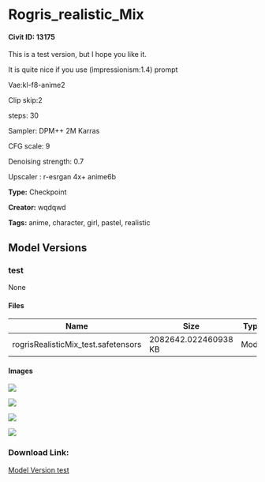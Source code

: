 # Rogris_realistic_Mix

#### Civit ID: 13175

<p>This is a test version, but I hope you like it.</p><p>It is quite nice if you use (impressionism:1.4) prompt</p><p>Vae:kl-f8-anime2</p><p>Clip skip:2</p><p>steps: 30</p><p>Sampler: DPM++ 2M Karras</p><p>CFG scale: 9</p><p>Denoising strength: 0.7</p><p>Upscaler : r-esrgan 4x+ anime6b</p>

**Type:** Checkpoint

**Creator:** wqdqwd

**Tags:** anime, character, girl, pastel, realistic

## Model Versions

### test

None

#### Files

| Name | Size | Type | Format | Download Url | AutoV1 | AutoV2 | SHA256 | CRC32 | BLAKE3 |
| --- | --- | --- | --- | --- | --- | --- | --- | --- | --- |
| rogrisRealisticMix_test.safetensors | 2082642.022460938 KB | Model | SafeTensor | https://civitai.com/api/download/models/15527 | D1B390D3 | 90F5325AC6 | 90F5325AC6F5320415EECF71D6D0A55740000988DC4CED9DBE8DEE3CD82A3919 | 806E2EB1 | B825FF350C232BC541C8613A89F0C441A44A49C22DB7F815BF0D20314D1E0A38 |

#### Images

<p><img src="https://image.civitai.com/xG1nkqKTMzGDvpLrqFT7WA/3af2baa3-a08b-48dc-1d81-bf18a14fff00/width=450/154773.jpeg" /></p>

<p><img src="https://image.civitai.com/xG1nkqKTMzGDvpLrqFT7WA/10909778-d718-4000-9150-096abf92a800/width=450/154776.jpeg" /></p>

<p><img src="https://image.civitai.com/xG1nkqKTMzGDvpLrqFT7WA/1ef6672e-745f-4b09-5b5f-82d94251c900/width=450/154775.jpeg" /></p>

<p><img src="https://image.civitai.com/xG1nkqKTMzGDvpLrqFT7WA/12f27cc6-7a95-4002-bdbb-621c74da3a00/width=450/154774.jpeg" /></p>

### Download Link:

[Model Version test](https://civitai.com/api/download/models/15527)

